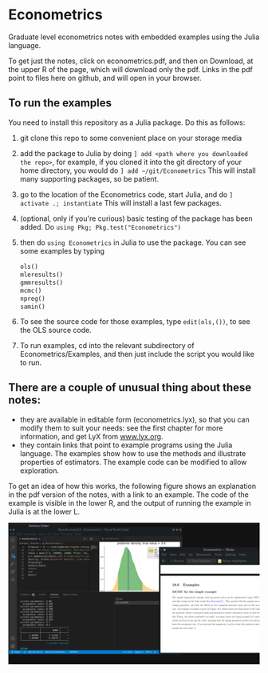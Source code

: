 # Econometrics
Graduate level econometrics notes with embedded examples using the Julia language.

To get just the notes, click on econometrics.pdf, and then on Download, at the upper R of the page, which will download only the pdf. Links in the pdf point to files here on github, and will open in your browser.

## To run the examples
You need to install this repository as a Julia package. Do this as follows:

1. git clone this repo to some convenient place on your storage media

2. add the package to Julia by doing ```] add <path where you downloaded the repo>```, for example, if you cloned it into the git directory of your home directory, you would do ```] add ~/git/Econometrics```  This will install many supporting packages, so be patient.

3. go to the location of the Econometrics code, start Julia, and do ```] activate .; instantiate```  This will install a last few packages.

4. (optional, only if you're curious) basic testing of the package has been added. Do ```using Pkg; Pkg.test("Econometrics")```

5. then do ```using Econometrics``` in Julia to use the package. You can see some examples by typing 
   ```
   ols()
   mleresults()
   gmmresults()
   mcmc()
   npreg()
   samin()
   ```
   

6. To see the source code for those examples, type ```edit(ols,())```, to see the OLS source code.

7. To run examples, cd into the relevant subdirectory of Econometrics/Examples, and then just include the script you would like to run.

## There are a couple of unusual thing about these notes:
- they are available in editable form (econometrics.lyx), so that you can modify them to suit your needs: see the first chapter for more information, and get LyX from  www.lyx.org. 
- they contain links that point to example programs using the Julia language. The examples show how to use the methods and illustrate properties of estimators. The example code can be modified to allow exploration.

To get an idea of how this works, the following figure shows an explanation in the pdf version of the notes, with a link to an example. The code of the example is visible in the lower R, and the output of running the example in Julia is at the lower L.

![example](https://github.com/mcreel/Econometrics/blob/master/example.png)
